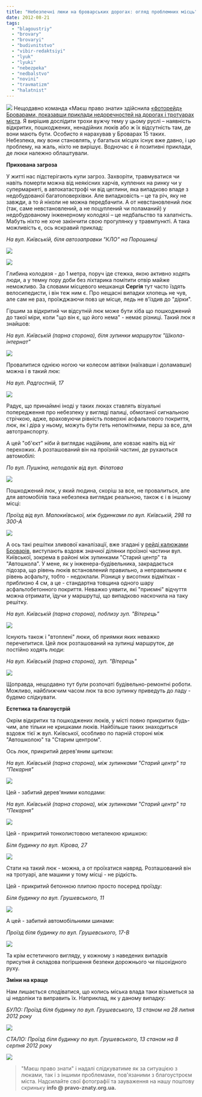 ```yaml
---
title: "Небезпечні люки на броварських дорогах: огляд проблемних місць"
date: 2012-08-21
tags: 
  - "blagoustriy"
  - "brovary"
  - "brovaryi"
  - "budivnitstvo"
  - "vibir-redaktsiyi"
  - "lyuk"
  - "lyuki"
  - "nebezpeka"
  - "nedbalstvo"
  - "novini"
  - "travmatizm"
  - "halatnist"
---
```


[![](https://mpz.brovary.org/wp-content/uploads/2012/08/DSC099971.jpg)](https://mpz.brovary.org/wp-content/uploads/2012/08/DSC099971.jpg) Нещодавно команда «Маєш право знати» здійснила [«фоторейд» Броварами, показавши приклади недоречностей на дорогах і тротуарах міста](https://mpz.brovary.org/nedorechnosti-na-brovarskih-dorogah-zhurnalistskiy-fotoreyd/ "Недоречності на броварських дорогах: журналістський фоторейд"). Я вирішив дослідити трохи вужчу тему у цьому руслі – наявність відкритих, пошкоджених, ненадійних люків або ж їх відсутність там, де вони мають бути. Особисто я нарахував у Броварах 15 таких. Небезпека, яку вони становлять, у багатьох місцях існує вже давно, і цю проблему, на жаль, ніхто не вирішує. Водночас є й позитивні приклади, де люки належно облаштували.

**Прихована загроза**

У житті нас підстерігають купи загроз. Захворіти, травмуватися чи навіть померти можна від неякісних харчів, куплених на ринку чи у супермаркеті, в автокатастрофі чи від цеглини, яка випадково впаде з недобудованої багатоповерхівки. Але випадковість – це та річ, яку не завжди, а то й ніколи не можна передбачити. А от невстановлений люк (так, саме невстановлений, а не поцуплений чи поламаний) у недобудованому інженерному колодязі – це недбальство та халатність. Мабуть ніхто не хоче закінчити свою прогулянку у травмпункті. А така можливість є, ось яскравий приклад:

_На вул. Київській, біля автозаправки "КЛО" на Порошинці_

[![](https://mpz.brovary.org/wp-content/uploads/2012/08/DSC000471.jpg)](https://mpz.brovary.org/wp-content/uploads/2012/08/DSC000471.jpg)

[![](https://mpz.brovary.org/wp-content/uploads/2012/08/DSC000461.jpg)](https://mpz.brovary.org/wp-content/uploads/2012/08/DSC000461.jpg)

Глибина колодязя - до 1 метра, поруч іде стежка, якою активно ходять люди, а у темну пору доби без ліхтарика помітити отвір майже неможливо. За словами місцевого мешканця **Сергія** тут часто їздять велосипедисти, і він теж ним є. Про нещасні випадки хлопець не чув, але сам не раз, проїжджаючи повз це місце, ледь не в'їздив до "дірки".

Гіршим за відкритий чи відсутній люк може бути хіба що пошкоджений до такої міри, коли "що він є, що його нема" - немає різниці. Такий люк я знайшов:

_На вул. Київській (парна сторона), біля зупинки маршруток "Школа-інтернат"_

[![](https://mpz.brovary.org/wp-content/uploads/2012/08/2012-08-11-17.17.121.jpg)](https://mpz.brovary.org/wp-content/uploads/2012/08/2012-08-11-17.17.121.jpg)

Провалитися однією ногою чи колесом автівки (наїхавши і доламавши) можна і в такий люк:

_На вул. Радгоспній, 17_

[![](https://mpz.brovary.org/wp-content/uploads/2012/08/DSC099701.jpg)](https://mpz.brovary.org/wp-content/uploads/2012/08/DSC099701.jpg)

Радує, що принаймні іноді у таких люках ставлять візуальні попередження про небезпеку у вигляді палиці, обмотаної сигнальною стрічкою, адже, враховуючи рівність поверхні асфальтового покриття, люк, як і діра у ньому, можуть бути геть непомітними, перш за все, для автотранспорту.

А цей "об'єкт" ніби й виглядає надійним, але ковзає навіть від ніг перехожих. А розташований він на проїзній частині, де рухаються автомобілі:

_По вул. Пушкіна, неподалік від вул. Філатова_

[![](https://mpz.brovary.org/wp-content/uploads/2012/08/DSC099831.jpg)](https://mpz.brovary.org/wp-content/uploads/2012/08/DSC099831.jpg)

Пошкоджений люк, у який людина, скоріш за все, не провалиться, але для автомобілів така небезпека виглядає реальною, також є і в іншому місці:

_Проїзд від вул. Малокиївської, між будинками по вул. Київській, 298 та 300-А_

[![](https://mpz.brovary.org/wp-content/uploads/2012/08/DSC099551.jpg)](https://mpz.brovary.org/wp-content/uploads/2012/08/DSC099551.jpg)

А ось такі решітки зливової каналізації, вже згадані у [рейді калюжами Броварів](https://mpz.brovary.org/chomu-brovari-pislya-kozhnoyi-zlivi-peretvoryuyutsya-u-venetsiyu/ "Чому Бровари після кожної зливи перетворюються у Венецію?"), виступають вздовж значної ділянки проїзної частини вул. Київської, зокрема в районі між зупинками "Старий центр" та "Автошкола". У мене, як у інженера-будівельника, закрадається підозра, що рівень люків встановлений правильно, а неправильним є рівень асфальту, тобто - недоклали. Різниця у висотних відмітках - приблизно 4 см, а це - стандартна товщина одного шару асфальтобетонного покриття. Неважко уявити, які "приємні" відчуття можна отримати, їдучи у маршрутці, що випадково наскочила на таку решітку.

_На вул. Київській (парна сторона), поблизу зуп. "Вітерець"_

[![](https://mpz.brovary.org/wp-content/uploads/2012/08/DSC000361.jpg)](https://mpz.brovary.org/wp-content/uploads/2012/08/DSC000361.jpg)

Існують також і "втоплені" люки, об приямки яких неважко перечепитися. Цей люк розташований на зупинці маршруток, де постійно ходять люди:

_На вул. Київській (парна сторона), зуп. "Вітерець"_

[![](https://mpz.brovary.org/wp-content/uploads/2012/08/DSC000371.jpg)](https://mpz.brovary.org/wp-content/uploads/2012/08/DSC000371.jpg)

Щоправда, нещодавно тут були розпочаті будівельно-ремонтні роботи. Можливо, найближчим часом люк та всю зупинку приведуть до ладу - будемо слідкувати.

**Естетика та благоустрій**

Окрім відкритих та пошкоджених люків, у місті повно прикритих будь-чим, але тільки не кришками люків. Найбільше таких знаходиться вздовж тієї ж вул. Київської, особливо по парній стороні між "Автошколою" та "Старим центром".

Ось люк, прикритий дерев'яним щитком:

_На вул. Київській (парна сторона), між зупинками "Старий центр" та "Пекарня"_

[![](https://mpz.brovary.org/wp-content/uploads/2012/08/DSC000151.jpg)](https://mpz.brovary.org/wp-content/uploads/2012/08/DSC000151.jpg)

Цей - забитий дерев'яними колодами:

_На вул. Київській (парна сторона), між зупинками "Старий центр" та "Пекарня"_

[![](https://mpz.brovary.org/wp-content/uploads/2012/08/DSC00011.jpg)](https://mpz.brovary.org/wp-content/uploads/2012/08/DSC00011.jpg)

Цей - прикритий тонколистовою металекою кришкою:

_Біля будинку по вул. Кірова, 27_

[![](https://mpz.brovary.org/wp-content/uploads/2012/08/DSC099911.jpg)](https://mpz.brovary.org/wp-content/uploads/2012/08/DSC099911.jpg)

Стати на такий люк - можна, а от проїхатися навряд. Розташований він на тротуарі, але машини у тому місці - не рідкість.

Цей - прикритий бетонною плитою просто посеред проїзду:

_Біля будинку по вул. Грушевського, 11_

[![](https://mpz.brovary.org/wp-content/uploads/2012/08/DSC099961.jpg)](https://mpz.brovary.org/wp-content/uploads/2012/08/DSC099961.jpg)

А цей - забитий автомобільними шинами:

_Проїзд біля будинку по вул. Грушевського, 17-В_

[![](https://mpz.brovary.org/wp-content/uploads/2012/08/Kopiya-DSC099391.jpg)](https://mpz.brovary.org/wp-content/uploads/2012/08/Kopiya-DSC099391.jpg)

Та крім естетичного вигляду, у кожному з наведених випадків присутня й складова погіршення безпеки дорожнього чи пішохідного руху.

**Зміни на краще**

Нам лишається сподіватися, що колись міська влада таки візьметься за ці недоліки та виправить їх. Наприклад, як у даному випадку:

_БУЛО: Проїзд біля будинку по вул. Грушевського, 13 станом на 28 липня 2012 року_

[![](https://mpz.brovary.org/wp-content/uploads/2012/08/DSC099991.jpg)](https://mpz.brovary.org/wp-content/uploads/2012/08/DSC099991.jpg)

_СТАЛО: Проїзд біля будинку по вул. Грушевського, 13 станом на 8 серпня 2012 року_

[![](https://mpz.brovary.org/wp-content/uploads/2012/08/DSC000022.jpg)](https://mpz.brovary.org/wp-content/uploads/2012/08/DSC000022.jpg)

> "Маєш право знати" і надалі слідкуватиме як за ситуацією з люками, так і з іншими проблемами, пов'язаними з благоустроєм міста. Надсилайте свої фотографії та зауваження на нашу поштову скриньку **info @ pravo-znaty.org.ua.**
